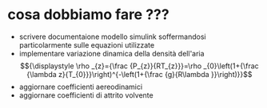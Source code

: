 # cosa dobbiamo fare ???

- scrivere documentaione modello simulink soffermandosi particolarmente sulle equazioni utilizzate
- implementare variazione dinamica della densità dell'aria  $${\displaystyle \rho _{z}={\frac {P_{z}}{RT_{z}}}=\rho _{0}\left(1+{\frac {\lambda z}{T_{0}}}\right)^{-\left(1+{\frac {g}{R\lambda }}\right)}}$$
- aggiornare coefficienti aereodinamici 
- aggiornare coefficienti di attrito volvente
